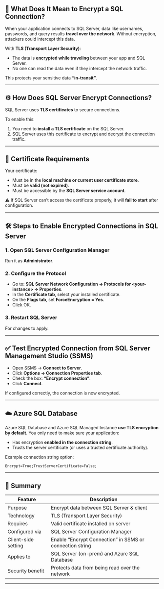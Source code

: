 ## 🔐 **What Does It Mean to Encrypt a SQL Connection?**

When your application connects to SQL Server, data like usernames, passwords, and query results **travel over the network**. Without encryption, attackers could intercept this data.

With **TLS (Transport Layer Security)**:

- The data is **encrypted while traveling** between your app and SQL Server.
- No one can read the data even if they intercept the network traffic.

This protects your sensitive data **“in-transit”**.

---

## ⚙️ **How Does SQL Server Encrypt Connections?**

SQL Server uses **TLS certificates** to secure connections.

To enable this:

1. You need to **install a TLS certificate** on the SQL Server.
2. SQL Server uses this certificate to encrypt and decrypt the connection traffic.

---

## 📜 **Certificate Requirements**

Your certificate:

- Must be in the **local machine or current user certificate store**.
- Must be **valid (not expired)**.
- Must be accessible by the **SQL Server service account**.

⚠️ If SQL Server can’t access the certificate properly, it will **fail to start** after configuration.

---

## 🛠️ **Steps to Enable Encrypted Connections in SQL Server**

### 1. Open SQL Server Configuration Manager

Run it as **Administrator**.

### 2. Configure the Protocol

- Go to: **SQL Server Network Configuration → Protocols for \<your-instance> → Properties**.
- In the **Certificate tab**, select your installed certificate.
- On the **Flags tab**, set **ForceEncryption = Yes**.
- Click OK.

### 3. Restart SQL Server

For changes to apply.

---

## ✅ **Test Encrypted Connection from SQL Server Management Studio (SSMS)**

- Open SSMS → **Connect to Server**.
- Click **Options → Connection Properties tab**.
- Check the box: **“Encrypt connection”**.
- Click **Connect**.

If configured correctly, the connection is now encrypted.

---

## ☁️ **Azure SQL Database**

Azure SQL Database and Azure SQL Managed Instance **use TLS encryption by default**. You only need to make sure your application:

- Has encryption **enabled in the connection string**.
- Trusts the server certificate (or uses a trusted certificate authority).

Example connection string option:

```
Encrypt=True;TrustServerCertificate=False;
```

---

## 🔑 **Summary**

| Feature             | Description                                              |
| ------------------- | -------------------------------------------------------- |
| Purpose             | Encrypt data between SQL Server & client                 |
| Technology          | TLS (Transport Layer Security)                           |
| Requires            | Valid certificate installed on server                    |
| Configured via      | SQL Server Configuration Manager                         |
| Client-side setting | Enable “Encrypt Connection” in SSMS or connection string |
| Applies to          | SQL Server (on-prem) and Azure SQL Database              |
| Security benefit    | Protects data from being read over the network           |

---
